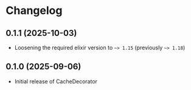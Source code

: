 # Changelog

## 0.1.1 (2025-10-03)

- Loosening the required elixir version to `~> 1.15` (previously `~> 1.18`)

## 0.1.0 (2025-09-06)

- Initial release of CacheDecorator
